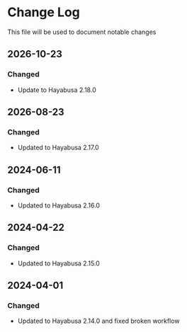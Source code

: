 # Change Log
<!-- markdownlint-disable MD024 -->
<!-- markdownlint-disable MD033 -->
This file will be used to document notable changes

## 2026-10-23

### Changed

- Update to Hayabusa 2.18.0

## 2026-08-23

### Changed

- Updated to Hayabusa 2.17.0

## 2024-06-11

### Changed

- Updated to Hayabusa 2.16.0

## 2024-04-22

### Changed

- Updated to Hayabusa 2.15.0

## 2024-04-01

### Changed

- Updated to Hayabusa 2.14.0 and fixed broken workflow
